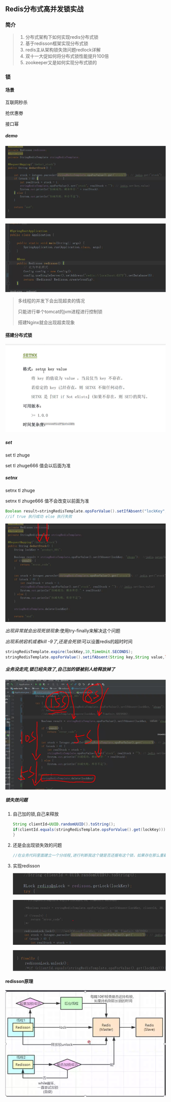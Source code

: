 ## Redis分布式高并发锁实战

### 简介

> 1. 分布式架构下如何实现redis分布式锁
> 2. 基于redisson框架实现分布式锁
> 3. redis主从架构锁失效问题redlock详解
> 4. 双十一大促如何将分布式锁性能提升100倍
> 5. zookeeper又是如何实现分布式锁的

### 锁

#### 场景

互联网秒杀

抢优惠劵

接口幂

##### demo

![](pic/1.png)

![](pic/2.png)

> 多线程的并发下会出现超卖的情况
>
> 只能进行单个tomcat的jvm进程进行控制锁
>
> 搭建Nginx就会出现超卖现象

#### 搭建分布式锁

![](pic/3.png)

##### set

set tl zhuge

set tl zhuge666 值会以后面为准

##### setnx

setnx tl zhuge

setnx tl zhuge666 值不会改变以前面为准

```java
Boolean result=stringRedisTemplate.opsForValue().setIfAbsent("lockKey","zhuge");//jedis.setnx("key","value");
//if true 执行成功 else 执行失败

```

![](pic/5.png)

*出现异常就会出现死锁现象*:使用try-finally来解决这个问题

*出现系统宕机或者kill -9了,还是会死锁*:可以设置redis的超时时间

```java
stringRedisTemplate.expire(lockKey,10,TimeUnit.SECONDS);
stringRedisTemplate.opsForValue().setifAbsent(String key,String value,long timeout,TimeUnit unit);//合并在一起原子执行
```

##### 业务没走完,锁已经失效了,自己加的锁被别人给释放掉了

![](pic/6.png)

##### 锁失效问题

1. 自己加的锁,自己来释放

   ```java
   String clientId=UUID.randomUUID().toString();
   if(clientId.equals(stringRedisTemplate.opsForValue().get(lockKey))){   stringRedisTemplate.delete(lockKey);
   }
   ```

2. 还是会出现锁失效的问题

   ```java
   //在业务代码里面建立一个分线程,进行判断我这个键是否还握有这个锁，如果存在那么重新定义他的超时时间，进行锁的续命即可
   ```

   

3. 实现redisson

   ![](pic/7.png)

   ![](pic/8.png)

   ![](pic/9.png)

#### redisson原理

![](pic/10.png)